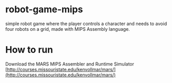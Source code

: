 # robot-game-mips
simple robot game where the player controls a character and needs to avoid four robots on a grid, made with MIPS Assembly language.

# How to run
Download the MARS MIPS Assembler and Runtime Simulator [http://courses.missouristate.edu/kenvollmar/mars/](http://courses.missouristate.edu/kenvollmar/mars/)

